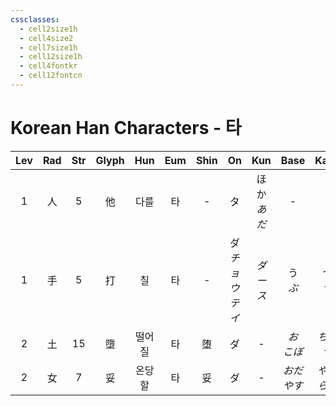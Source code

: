 ```yaml
---
cssclasses:
  - cell2size1h
  - cell4size2
  - cell7size1h
  - cell12size1h
  - cell4fontkr
  - cell12fontcn
---
```


# Korean Han Characters - 타

| Lev | Rad | Str | Glyph | Hun | Eum | Shin |        On        |    Kun     |    Base    |    Kana    | Simp |        Man         | Can  | Viet |
| :-: | :-: | :-: | :---: | :-: | :-: | :--: | :--------------: | :--------: | :--------: | :--------: | :--: | :----------------: | :--: | :--: |
|  1  |  人  |  5  |   他   | 다를  |  타  |  -   |        タ         | ほか<br>*あだ* |     -      |     -      |  -   |         tā         | taa1 | tha  |
|  1  |  手  |  5  |   打   |  칠  |  타  |  -   | ダ<br>*チョウ<br>テイ* |   *ダース*    |  う<br>*ぶ*  |  つ<br>*つ*  |  -   | dá<br>dǎ<br>*dīng* | daa2 |  đả  |
|  2  |  土  | 15  |   墮   | 떨어질 |  타  |  堕   |        ダ         |     -      | *お<br>こぼ*  | *ちる<br>つ*  |  堕   |        duò         | do6  | đoạ  |
|  2  |  女  |  7  |   妥   | 온당할 |  타  |  妥   |        ダ         |     -      | *おだ<br>やす* | *やか<br>らか* |  -   |        tuǒ         | to5  | thoả |
